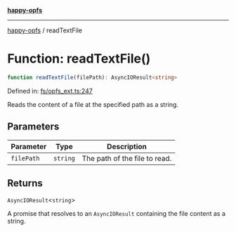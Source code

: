[**happy-opfs**](../README.md)

***

[happy-opfs](../README.md) / readTextFile

# Function: readTextFile()

```ts
function readTextFile(filePath): AsyncIOResult<string>
```

Defined in: [fs/opfs\_ext.ts:247](https://github.com/JiangJie/happy-opfs/blob/7d6f4902eef2f34868c7991f5501261a1d1ff67a/src/fs/opfs_ext.ts#L247)

Reads the content of a file at the specified path as a string.

## Parameters

| Parameter | Type | Description |
| ------ | ------ | ------ |
| `filePath` | `string` | The path of the file to read. |

## Returns

`AsyncIOResult`\<`string`\>

A promise that resolves to an `AsyncIOResult` containing the file content as a string.
